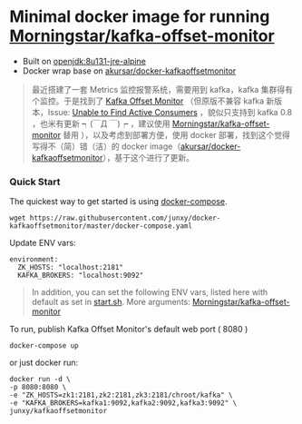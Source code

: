 # Minimal docker image for running [Morningstar/kafka-offset-monitor](https://github.com/Morningstar/kafka-offset-monitor)

- Built on [openjdk:8u131-jre-alpine](https://hub.docker.com/_/openjdk/)
- Docker wrap base on [akursar/docker-kafkaoffsetmonitor](https://github.com/akursar/docker-kafkaoffsetmonitor)

> 最近搭建了一套 Metrics 监控报警系统，需要用到 kafka，kafka 集群得有个监控。于是找到了 [Kafka Offset Monitor](http://quantifind.github.io/KafkaOffsetMonitor/) （但原版不兼容 kafka 新版本，Issue: [Unable to Find Active Consumers](https://github.com/quantifind/KafkaOffsetMonitor/issues/40) ，貌似只支持到 kafka 0.8 ，也米有更新 ┑(￣Д ￣)┍ ，建议使用 [Morningstar/kafka-offset-monitor](https://github.com/Morningstar/kafka-offset-monitor) 替用 ），以及考虑到部署方便，使用 docker 部署，找到这个觉得写得不（简）错（洁）的 docker image（[akursar/docker-kafkaoffsetmonitor](https://github.com/akursar/docker-kafkaoffsetmonitor)），基于这个进行了更新。

### Quick Start

The quickest way to get started is using [docker-compose](https://docs.docker.com/compose/).

    wget https://raw.githubusercontent.com/junxy/docker-kafkaoffsetmonitor/master/docker-compose.yaml

Update ENV vars:

    environment:
      ZK_HOSTS: "localhost:2181"
      KAFKA_BROKERS: "localhost:9092"

> In addition, you can set the following ENV vars, listed here with default as set in [start.sh](start.sh).
> More arguments: [Morningstar/kafka-offset-monitor](https://github.com/Morningstar/kafka-offset-monitor)

To run, publish Kafka Offset Monitor's default web port ( 8080 )

    docker-compose up

or just docker run:

    docker run -d \
    -p 8080:8080 \
    -e "ZK_HOSTS=zk1:2181,zk2:2181,zk3:2181/chroot/kafka" \
    -e "KAFKA_BROKERS=kafka1:9092,kafka2:9092,kafka3:9092" \
    junxy/kafkaoffsetmonitor

